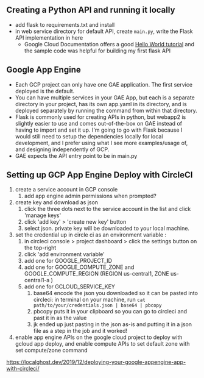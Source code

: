 ## Creating a Python API and running it locally
- add flask to requirements.txt and install 
- in web service directory for default API, create `main.py`, write the Flask API implementation in here 
  - Google Cloud Documentation offers a good [Hello World tutorial](https://cloud.google.com/appengine/docs/standard/python3/building-app/writing-web-service) and the sample code was helpful for building my first flask API 


## Google App Engine
- Each GCP project can only have one GAE application. The first service deployed is the default. 
- You can have multiple services in your GAE App, but each is a separate directory in your project, has its own app.yaml in its directory, and is deployed separately by running the command from within that directory. 
- Flask is commonly used for creating APIs in python, but webapp2 is slightly easier to use and comes out-of-the-box on GAE instead of having to import and set it up. I'm going to go with Flask because I would still need to setup the dependencies locally for local development, and I prefer using what I see more examples/usage of, and designing independently of GCP. 
- GAE expects the API entry point to be in main.py

## Setting up GCP App Engine Deploy with CircleCI
1. create a service account in GCP console 
   1. add app engine admin permissions when prompted?
2. create key and download as json 
   1. click the three dots next to the service account in the list and click 'manage keys'
   2. click 'add key' > 'create new key' button 
   3. select json. private key will be downloaded to your local machine. 
3. set the credential up in circle ci as an environment variable : 
   1. in circleci console > project dashboard > click the settings button on the top-right 
   2. click 'add environment variable'
   3. add one for GOOGLE_PROJECT_ID
   4. add one for GOOGLE_COMPUTE_ZONE and GOOGLE_COMPUTE_REGION (REGION us-central1, ZONE us-central1-a	)
   5. add one for GCLOUD_SERVICE_KEY
      1.  base64 encode the json you downloaded so it can be pasted into circleci: in terminal on your machine, run `cat path/to/your/credentials.json | base64 | pbcopy`
      2.  pbcopy puts it in your clipboard so you can go to circleci and past it in as the value 
      3.  jk ended up just pasting in the json as-is and putting it in a json file as a step in the job and it worked! 
4. enable app engine APIs on the google cloud project to deploy with gcloud app deploy, and enable compute APIs to set default zone with set compute/zone command
  

https://localghost.dev/2019/12/deploying-your-google-appengine-app-with-circleci/


